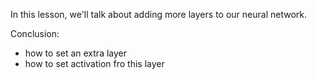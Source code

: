 In this lesson, we'll talk about adding more layers to our neural network. 

Conclusion:

- how to set an extra layer
- how to set activation fro this layer